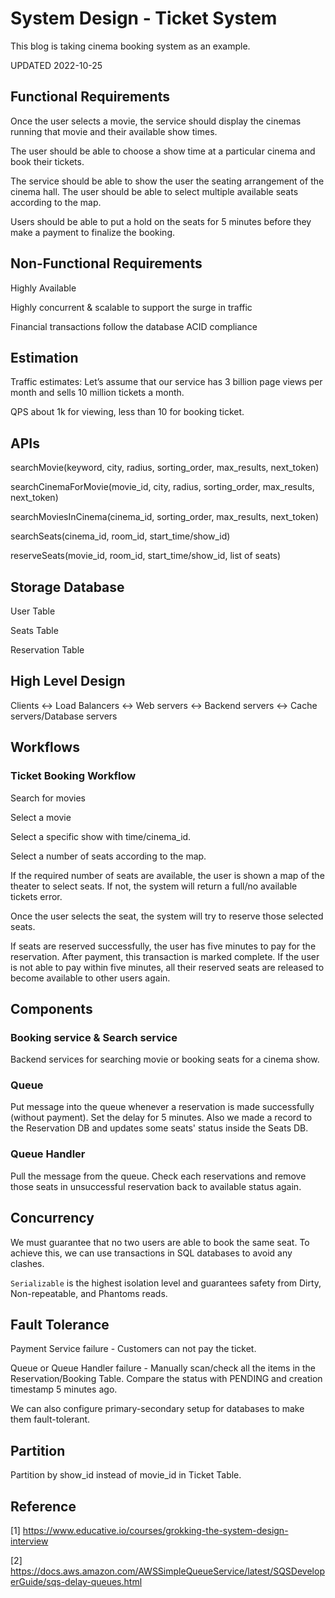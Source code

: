 # System Design - Ticket System

This blog is taking cinema booking system as an example.

UPDATED 2022-10-25

## Functional Requirements

Once the user selects a movie, the service should display the cinemas running that movie and their available show times.

The user should be able to choose a show time at a particular cinema and book their tickets.

The service should be able to show the user the seating arrangement of the cinema hall. The user should be able to select multiple available seats according to the map.

Users should be able to put a hold on the seats for 5 minutes before they make a payment to finalize the booking.

## Non-Functional Requirements

Highly Available

Highly concurrent & scalable to support the surge in traffic

Financial transactions follow the database ACID compliance

## Estimation

Traffic estimates: Let’s assume that our service has 3 billion page views per month and sells 10 million tickets a month.

QPS about 1k for viewing, less than 10 for booking ticket.

## APIs

searchMovie(keyword, city, radius, sorting_order, max_results, next_token)

searchCinemaForMovie(movie_id, city, radius, sorting_order, max_results, next_token)

searchMoviesInCinema(cinema_id, sorting_order, max_results, next_token)

searchSeats(cinema_id, room_id, start_time/show_id)

reserveSeats(movie_id, room_id, start_time/show_id, list of seats)

## Storage Database

User Table

Seats Table

Reservation Table

## High Level Design

Clients <-> Load Balancers <-> Web servers <-> Backend servers <-> Cache servers/Database servers

## Workflows

### Ticket Booking Workflow

Search for movies

Select a movie

Select a specific show with time/cinema_id.

Select a number of seats according to the map.

If the required number of seats are available, the user is shown a map of the theater to select seats. If not, the system will return a full/no available tickets error.

Once the user selects the seat, the system will try to reserve those selected seats.

If seats are reserved successfully, the user has five minutes to pay for the reservation. After payment, this transaction is marked complete. If the user is not able to pay within five minutes, all their reserved seats are released to become available to other users again.

## Components

### Booking service & Search service

Backend services for searching movie or booking seats for a cinema show.

### Queue

Put message into the queue whenever a reservation is made successfully (without payment). Set the delay for 5 minutes. Also we made a record to the Reservation DB and updates some seats' status inside the Seats DB.

### Queue Handler

Pull the message from the queue. Check each reservations and remove those seats in unsuccessful reservation back to available status again.

## Concurrency

We must guarantee that no two users are able to book the same seat. To achieve this, we can use transactions in SQL databases to avoid any clashes.

`Serializable` is the highest isolation level and guarantees safety from Dirty, Non-repeatable, and Phantoms reads.

## Fault Tolerance

Payment Service failure - Customers can not pay the ticket.

Queue or Queue Handler failure - Manually scan/check all the items in the Reservation/Booking Table. Compare the status with PENDING and creation timestamp 5 minutes ago.

We can also configure primary-secondary setup for databases to make them fault-tolerant.

## Partition

Partition by show_id instead of movie_id in Ticket Table.

## Reference

[1] <https://www.educative.io/courses/grokking-the-system-design-interview>

[2] <https://docs.aws.amazon.com/AWSSimpleQueueService/latest/SQSDeveloperGuide/sqs-delay-queues.html>
